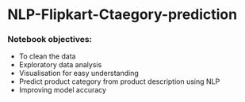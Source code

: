 # NLP-Flipkart-Ctaegory-prediction
### Notebook objectives:
* To clean the data
* Exploratory data analysis 
* Visualisation for easy understanding
* Predict product category from product description using NLP
* Improving model accuracy
